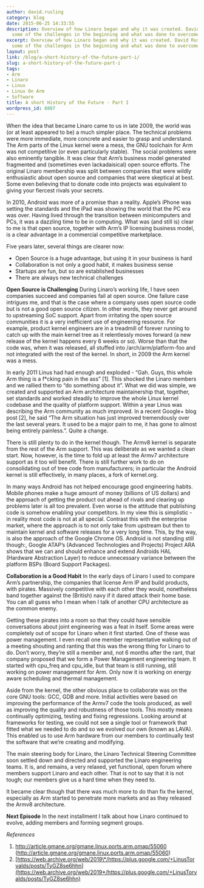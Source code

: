 ```yaml
---
author: david.rusling
category: blog
date: 2015-06-25 14:33:55
description: Overview of how Linaro began and why it was created. David Rusling discusses
  some of the challenges in the beginning and what was done to overcome them.
excerpt: Overview of how Linaro began and why it was created. David Rusling discusses
  some of the challenges in the beginning and what was done to overcome them.
layout: post
link: /blog/a-short-history-of-the-future-part-i/
slug: a-short-history-of-the-future-part-i
tags:
- Arm
- Linaro
- Linux
- Linux On Arm
- Software
title: A short History of the Future - Part I
wordpress_id: 8807
---
```


When the idea that became Linaro came to us in late 2009, the world was (or at least appeared to be) a much simpler place. The technical problems were more immediate, more concrete and easier to grasp and understand. The Arm parts of the Linux kernel were a mess, the GNU toolchain for Arm was not competitive (or even particularly stable).  The social problems were also eminently tangible. It was clear that Arm’s business model generated fragmented and (sometimes even lackadaisical) open source efforts. The original Linaro membership was split between companies that were wildly enthusiastic about open source and companies that were skeptical at best. Some even believing that to donate code into projects was equivalent to giving your fiercest rivals your secrets.

In 2010, Android was more of a promise than a reality. Apple’s iPhone was setting the standards and the iPad was showing the world that the PC era was over. Having lived through the transition between minicomputers and PCs, it was a dazzling time to be in computing. What was (and still is) clear to me is that open source, together with Arm’s IP licensing business model, is a clear advantage in a commercial competitive marketplace.

Five years later, several things are clearer now:

- Open Source is a huge advantage, but using it in your business is hard
- Collaboration is not only a good habit, it makes business sense
- Startups are fun, but so are established businesses
- There are always new technical challenges

**Open Source is Challenging**
During Linaro’s working life, I have seen companies succeed and companies fail at open source. One failure case intrigues me, and that is the case where a company uses open source code but is not a good open source citizen. In other words, they never get around to upstreaming SoC support. Apart from irritating the open source communities it is a very inefficient use of engineering resource. For example, product kernel engineers are in a treadmill of forever running to catch up with the main kernel tree as it relentlessly moves forward (a new release of the kernel happens every 6 weeks or so). Worse than that the code was, when it was released, all stuffed into /arch/arm/platform-foo and not integrated with the rest of the kernel. In short, in 2009 the Arm kernel was a mess.

In early 2011 Linus had had enough and exploded - “Gah. Guys, this whole Arm thing is a f\*cking pain in the ass” [1]. This shocked the Linaro members and we rallied them to “do something about it”. What we did was simple, we created and supported an Arm architecture maintainership that, together, set standards and worked steadily to improve the whole Linux kernel codebase and the quality of platform support. Within a year Linus was describing the Arm community as much improved. In a recent Google+ blog post [2], he said “The Arm situation has just improved tremendously over the last several years. It used to be a major pain to me, it has gone to almost being entirely painless.”. Quite a change.

There is still plenty to do in the kernel though. The Armv8 kernel is separate from the rest of the Arm support. This was deliberate as we wanted a clean start. Now, however, is the time to fold up at least the Armv7 architecture support as it too will benefit. There is still further work to do on consolidating out of tree code from manufacturers; in particular the Android kernel is still effectively, in many places, a fork of kernel.org.

In many ways Android has not helped encourage good engineering habits. Mobile phones make a huge amount of money (billions of US dollars) and the approach of getting the product out ahead of rivals and clearing up problems later is all too prevalent. Even worse is the attitude that publishing code is somehow enabling your competitors. In my view this is simplistic - in reality most code is not at all special. Contrast this with the enterprise market, where the approach is to not only take from upstream but then to maintain kernel and software releases for a very long time. This, by the way, is also the approach of the Google Chrome OS. Android is not standing still though:, Google ATAP’s (Advanced Technologies and Projects) Project ARA shows that we can and should enhance and extend Androids HAL (Hardware Abstraction Layer) to reduce unnecessary variance between the platform BSPs (Board Support Packages).

**Collaboration is a Good Habit**
In the early days of Linaro I used to compare Arm’s partnership, the companies that license Arm IP and build products, with pirates. Massively competitive with each other they would, nonetheless band together against the (British) navy if it dared attack their home base. You can all guess who I mean when I talk of another CPU architecture as the common enemy.

Getting these pirates into a room so that they could have sensible conversations about joint engineering was a feat in itself. Some areas were completely out of scope for Linaro when it first started. One of these was power management. I even recall one member representative walking out of a meeting shouting and ranting that this was the wrong thing for Linaro to do. Don’t worry, they’re still a member and, not 6 months after the rant, that company proposed that we form a Power Management engineering team. It started with cpu_freq and cpu_idle, but that team is still running, still working on power management for Arm. Only now it is working on energy aware scheduling and thermal management.

Aside from the kernel, the other obvious place to collaborate was on the core GNU tools: GCC, GDB and more. Initial activities were based on improving the performance of the Armv7 code the tools produced, as well as improving the quality and robustness of those tools. This mostly means continually optimizing, testing and fixing regressions. Looking around at frameworks for testing, we could not see a single tool or framework that fitted what we needed to do and so we evolved our own (known as LAVA). This enabled us to use Arm hardware from our members to continually test the software that we’re creating and modifying.

The main steering body for Linaro, the Linaro Technical Steering Committee soon settled down and directed and supported the Linaro engineering teams. It is, and remains, a very relaxed, yet functional, open forum where members support Linaro and each other. That is not to say that it is not tough; our members give us a hard time when they need to.

It became clear though that there was much more to do than fix the kernel, especially as Arm started to penetrate more markets and as they released the Armv8 architecture.

**Next Episode**
In the next installment I talk about how Linaro continued to evolve, adding members and forming segment groups.

_References_

1. http://article.gmane.org/gmane.linux.ports.arm.omap/55060 (http://article.gmane.org/gmane.linux.ports.arm.omap/55060)
2. [https://web.archive.org/web/2019\*/https://plus.google.com/+LinusTorvalds/posts/TyGZ8se6hhn](https://web.archive.org/web/2019*/https://plus.google.com/+LinusTorvalds/posts/TyGZ8se6hhn)